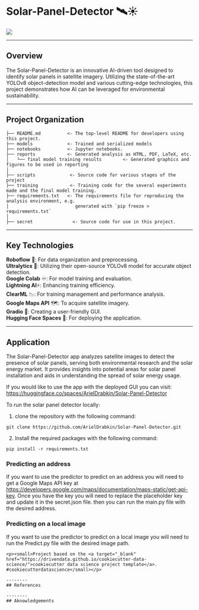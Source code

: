 Solar-Panel-Detector 🛰️☀️
==============================
![](https://raw.githubusercontent.com/ArielDrabkin/Solar-Panel-Detector/master/deployment/examples/spd-demo.gif)

--------

## Overview
The Solar-Panel-Detector is an innovative AI-driven tool designed to identify solar panels in satellite imagery. 
Utilizing the state-of-the-art YOLOv8 object-detection model and various cutting-edge technologies, this project demonstrates how AI can be leveraged for environmental sustainability.

--------

## Project Organization

    ├── README.md          <- The top-level README for developers using this project.
    ├── models             <- Trained and serialized models
    ├── notebooks          <- Jupyter notebooks.
    ├── reports            <- Generated analysis as HTML, PDF, LaTeX, etc.
    │   └── final model training results        <- Generated graphics and figures to be used in reporting
    │
    ├── scripts             <- Source code for various stages of the project
    ├── training            <- Training code for the several experiments made and the final model training.
    ├── requirements.txt   <- The requirements file for reproducing the analysis environment, e.g.
    │                         generated with `pip freeze > requirements.txt`
    │
    ├── secret               <- Source code for use in this project.

--------
## Key Technologies

**Roboflow** 🤖: For data organization and preprocessing.  
**Ultralytics** 🌊: Utilizing their open-source YOLOv8 model for accurate object detection.  
**Google Colab** ♾️: For model training and evaluation.  
**Lightning AI**⚡: Enhancing training efficiency.  
**ClearML** 📉: For training management and performance analysis.  
**Google Maps API** 🗺️: To acquire satellite imagery.  
**Gradio** 🎢: Creating a user-friendly GUI.  
**Hugging Face Spaces** 🤗: For deploying the application.  

--------
## Application

The Solar-Panel-Detector app analyzes satellite images to detect the presence of solar panels, serving both environmental research and the solar energy market. 
It provides insights into potential areas for solar panel installation and aids in understanding the spread of solar energy usage.

If you would like to use the app with the deployed GUI you can visit:
https://huggingface.co/spaces/ArielDrabkin/Solar-Panel-Detector

To run the solar panel detector locally: 
1. clone the repository with the following command:       
``` 
git clone https://github.com/ArielDrabkin/Solar-Panel-Detector.git
```
2. Install the required packages with the following command:
```
pip install -r requirements.txt
```
### Predicting an address
If you want to use the predictor to predict on an address you will need to get a Google Maps API key at https://developers.google.com/maps/documentation/maps-static/get-api-key.
Once you have the key you will need to replace the placeholder key and update it in the secret.json file.
then you can run the main.py file with the desired address.

### Predicting on a local image
If you want to use the predictor to predict on a local image you will need to run the Predict.py file with the desired image path.
```
<p><small>Project based on the <a target="_blank" href="https://drivendata.github.io/cookiecutter-data-science/">cookiecutter data science project template</a>. #cookiecutterdatascience</small></p>

--------
## References

--------
## Aknowledgements